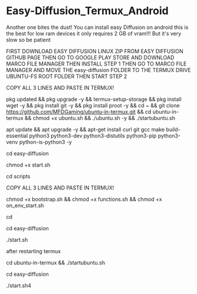 # Easy-Diffusion_Termux_Android
Another one bites the dust! You can install easy Diffusion on android this is the best for low ram devices it only requires 2 GB of vram!!! But it's very slow so be patient 



FIRST DOWNLOAD EASY DIFFUSION LINUX ZIP FROM EASY DIFFUSION GITHUB PAGE
THEN GO TO GOOGLE PLAY STORE AND DOWNLOAD MARCO FILE MANAGER THEN INSTALL STEP 1 
THEN GO TO MARCO FILE MANAGER AND MOVE THE easy-diffusion FOLDER TO THE TERMUX DRIVE UBUNTU-FS ROOT FOLDER
THEN START STEP 2


COPY ALL 3 LINES AND PASTE IN TERMUX!

pkg updated && pkg upgrade -y && termux-setup-storage &&
pkg install wget -y && pkg install git -y && pkg install proot -y &&
cd ~ && git clone https://github.com/MFDGaming/ubuntu-in-termux.git && cd ubuntu-in-termux && chmod +x ubuntu.sh && ./ubuntu.sh -y && ./startubuntu.sh 


apt update && apt upgrade -y && apt-get install curl git gcc make build-essential python3 python3-dev python3-distutils python3-pip python3-venv python-is-python3 -y 


cd easy-diffusion

chmod +x start.sh

cd scripts 

COPY ALL 3 LINES AND PASTE IN TERMUX!

chmod +x bootstrap.sh  &&
chmod +x functions.sh &&
chmod +x on_env_start.sh
 
cd
 
 cd easy-diffusion
 
 ./start.sh
 
 
 
 
 
 after restarting termux 
 
 cd ubuntu-in-termux && ./startubuntu.sh
 
 cd easy-diffusion
 
 ./start.sh4

